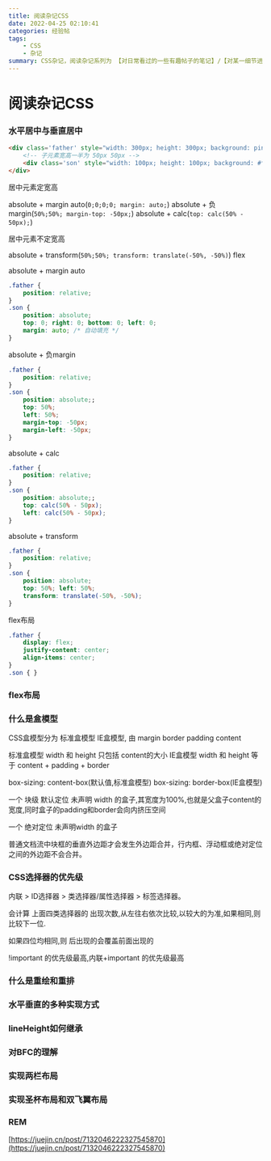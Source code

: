 ```yaml
---
title: 阅读杂记CSS
date: 2022-04-25 02:10:41
categories: 经验帖
tags:
    - CSS
    - 杂记
summary: CSS杂记，阅读杂记系列为 【对日常看过的一些有趣帖子的笔记】/【对某一细节进行搜索深入了解后的分析】/【对某一技术原理架构分析后的脑图】，总贴记录 待研究的知识点 及 小知识点，分贴记录大知识点
---
```


# 阅读杂记CSS

### 水平居中与垂直居中
```html
<div class='father' style="width: 300px; height: 300px; background: pink;">
    <!-- 子元素宽高一半为 50px 50px -->
    <div class='son' style="width: 100px; height: 100px; background: #ff00dd;"></div>
</div>
```
居中元素定宽高

absolute + margin auto(`0;0;0;0; margin: auto;`)
absolute + 负margin(`50%;50%; margin-top: -50px;`)
absolute + calc(`top: calc(50% - 50px);`)

居中元素不定宽高

absolute + transform(`50%;50%; transform: translate(-50%, -50%)`)
flex

absolute + margin auto
```css
.father {
    position: relative;
}
.son {
    position: absolute;
    top: 0; right: 0; bottom: 0; left: 0;
    margin: auto; /* 自动填充 */
}
```

absolute + 负margin
```css
.father {
    position: relative;
}
.son {
    position: absolute;;
    top: 50%;
    left: 50%;
    margin-top: -50px;
    margin-left: -50px;
}
```

absolute + calc
```css
.father {
    position: relative;
}
.son {
    position: absolute;;
    top: calc(50% - 50px);
    left: calc(50% - 50px);
}
```

absolute + transform
```css
.father {
    position: relative;
}
.son {
    position: absolute;
    top: 50%; left: 50%;
    transform: translate(-50%, -50%);
}
```

flex布局
```css
.father {
    display: flex;
    justify-content: center;
    align-items: center;
}
.son { }
```

### flex布局




### 什么是盒模型

CSS盒模型分为 标准盒模型 IE盒模型, 由 margin border padding content

标准盒模型 width 和 height 只包括 content的大小
IE盒模型 width 和 height 等于 content + padding + border

box-sizing: content-box(默认值,标准盒模型)
box-sizing: border-box(IE盒模型)

一个 块级 默认定位 未声明 width 的盒子,其宽度为100%,也就是父盒子content的宽度,同时盒子的padding和border会向内挤压空间

一个 绝对定位 未声明width 的盒子

普通文档流中块框的垂直外边距才会发生外边距合并，行内框、浮动框或绝对定位之间的外边距不会合并。

### CSS选择器的优先级

内联 > ID选择器 > 类选择器/属性选择器 > 标签选择器。

会计算 上面四类选择器的 出现次数,从左往右依次比较,以较大的为准,如果相同,则比较下一位.

如果四位均相同,则 后出现的会覆盖前面出现的

!important 的优先级最高,内联+important 的优先级最高

### 什么是重绘和重排

### 水平垂直的多种实现方式



### lineHeight如何继承


### 对BFC的理解

### 实现两栏布局

### 实现圣杯布局和双飞翼布局


### REM
[https://juejin.cn/post/7132046222327545870](https://juejin.cn/post/7132046222327545870)